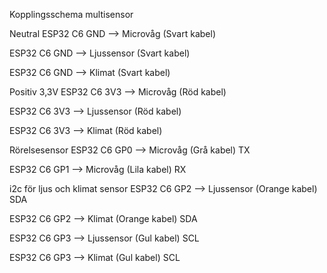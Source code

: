 Kopplingsschema multisensor

Neutral
ESP32 C6 GND  -->  Microvåg (Svart kabel) 

ESP32 C6 GND  -->  Ljussensor (Svart kabel) 

ESP32 C6 GND  -->  Klimat (Svart kabel) 

Positiv 3,3V
ESP32 C6 3V3  -->  Microvåg (Röd kabel) 

ESP32 C6 3V3  -->  Ljussensor (Röd kabel) 

ESP32 C6 3V3  -->  Klimat (Röd kabel) 

Rörelsesensor
ESP32 C6 GP0  -->  Microvåg (Grå kabel) TX 

ESP32 C6 GP1  -->  Microvåg (Lila kabel) RX 

i2c för ljus och klimat sensor
ESP32 C6 GP2  -->  Ljussensor (Orange kabel) SDA 

ESP32 C6 GP2  -->  Klimat (Orange kabel) SDA 

ESP32 C6 GP3  -->  Ljussensor (Gul kabel) SCL 

ESP32 C6 GP3  -->  Klimat (Gul kabel) SCL 

